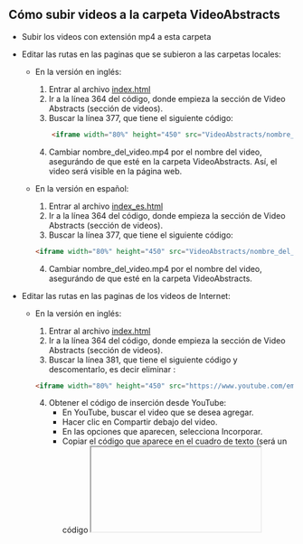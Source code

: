 ## Cómo subir videos a la carpeta VideoAbstracts

- Subir los videos con extensión mp4 a esta carpeta
- Editar las rutas en las paginas que se subieron a las carpetas locales:
  * En la versión en inglés:
      1. Entrar al archivo [index.html](https://github.com/LaboratorioSaludVisual/LabSaludVisual/blob/main/index.html) 
      2. Ir a la línea 364 del código, donde empieza la sección de Video Abstracts (sección de videos).
      3. Buscar la línea 377, que tiene el siguiente código:
     ```html
         <iframe width="80%" height="450" src="VideoAbstracts/nombre_del_video.mp4" frameborder="0" allowfullscreen></iframe>
      ```
      4. Cambiar nombre_del_video.mp4 por el nombre del video, asegurándo de que esté en la carpeta VideoAbstracts. Así, el video será visible en la página web.
      
  * En la versión en español:
      1. Entrar al archivo [index_es.html](https://github.com/LaboratorioSaludVisual/LabSaludVisual/blob/main/index_es.html)
      2. Ir a la línea 364 del código, donde empieza la sección de Video Abstracts (sección de videos).
      3. Buscar la línea 377, que tiene el siguiente código:
      ```html
      <iframe width="80%" height="450" src="VideoAbstracts/nombre_del_video.mp4" frameborder="0" allowfullscreen></iframe>
      ```
      4. Cambiar nombre_del_video.mp4 por el nombre del video, asegurándo de que esté en la carpeta VideoAbstracts.
      
- Editar las rutas en las paginas de los videos de Internet:
  * En la versión en inglés:
      1. Entrar al archivo [index.html](https://github.com/LaboratorioSaludVisual/LabSaludVisual/blob/main/index.html) 
      2. Ir a la línea 364 del código, donde empieza la sección de Video Abstracts (sección de videos).
      3. Buscar la línea 381, que tiene el siguiente código y descomentarlo, es decir eliminar <!--   -->:
      ```html
      <iframe width="80%" height="450" src="https://www.youtube.com/embed/tu-video-id" frameborder="0" allowfullscreen></iframe>
      ```
      4. Obtener el código de inserción desde YouTube:
          * En YouTube, buscar el video que se desea agregar.
          * Hacer clic en Compartir debajo del video.
          * En las opciones que aparecen, selecciona Incorporar.
          * Copiar el código que aparece en el cuadro de texto (será un código <iframe>).
       5. Reemplaza la ruta del video en el código del iframe:
          * Pegar el código completo que se copio de YouTube.
          * Reemplaza toda la ruta https://www.youtube.com/embed/tu-video-id por la que copiaste en el paso anterior.
      
  * En la versión en español:
      1. Entrar al archivo [index_es.html](https://github.com/LaboratorioSaludVisual/LabSaludVisual/blob/main/index_es.html)
      2. Ir a la línea 364 del código, donde empieza la sección de Video Abstracts (sección de videos).
      3. Buscar la línea 381, que tiene el siguiente código y descomentarlo, es decir eliminar <!--   -->:
      ```html
      <iframe width="80%" height="450" src="https://www.youtube.com/embed/tu-video-id" frameborder="0" allowfullscreen></iframe>
      ```
      4. Obtener el código de inserción desde YouTube:
          * En YouTube, buscar el video que se desea agregar.
          * Hacer clic en Compartir debajo del video.
          * En las opciones que aparecen, selecciona Incorporar.
          * Copiar el código que aparece en el cuadro de texto (será un código <iframe>).
       5. Reemplaza la ruta del video en el código del iframe:
          * Pegar el código completo que se copio de YouTube.
          * Reemplaza toda la ruta https://www.youtube.com/embed/tu-video-id por la que copiaste en el paso anterior.
      


   
